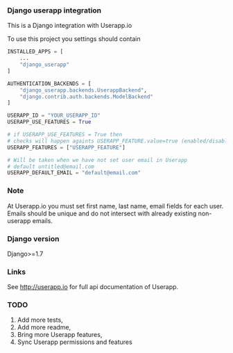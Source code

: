 ### Django userapp integration

This is a Django integration with Userapp.io

To use this project you settings should contain

```py
INSTALLED_APPS = [
    ...
    "django_userapp"
]

AUTHENTICATION_BACKENDS = [
    "django_userapp.backends.UserappBackend",
    "django.contrib.auth.backends.ModelBackend"
]

USERAPP_ID = "YOUR_USERAPP_ID"
USERAPP_USE_FEATURES = True

# if USERAPP_USE_FEATURES = True then 
# checks will happen againts USERAPP_FEATURE.value=true (enabled/disabled)
USERAPP_FEATURES = ["USERAPP_FEATURE"]

# Will be taken when we have not set user email in Userapp
# default untitled@email.com
USERAPP_DEFAULT_EMAIL = "default@email.com"
```

### Note
At Userapp.io you must set first name, last name, email fields for each user.
Emails should be unique and do not intersect with already existing non-userapp emails.

### Django version
Django>=1.7

### Links
See <http://userapp.io> for full api documentation of Userapp.

### TODO

1. Add more tests,
2. Add more readme,
3. Bring more Userapp features,
4. Sync Userapp permissions and features
 
